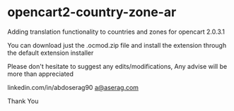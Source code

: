 # opencart2-country-zone-ar
Adding translation functionality to countries and zones for opencart 2.0.3.1

You can download just the .ocmod.zip file and install the extension through the default extension installer

Please don't hesitate to suggest any edits/modifications, Any advise will be more than appreciated 

linkedin.com/in/abdoserag90
a@aserag.com

Thank You

